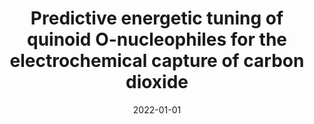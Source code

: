 ---
title: "Predictive energetic tuning of quinoid O-nucleophiles for the electrochemical capture of carbon dioxide"
collection: publications
category: manuscripts
permalink: /publication/2022-01-01-predictive-energetic-tuning-o-nucleophiles
excerpt: 'This study focuses on the computational design and energetic tuning of quinoid-based O-nucleophiles for efficient electrochemical capture of CO2.'
date: 2022-01-01
venue: 'Energy Advances'
paperurl: '#'
citation: 'Alherz, A. W., Petersen, H. A., Singstock, N. R., Sur, S. N., Musgrave, C. B., & Luca, O. R. (2022). &quot;Predictive energetic tuning of quinoid O-nucleophiles for the electrochemical capture of carbon dioxide.&quot; <i>Energy Advances</i>.'
---